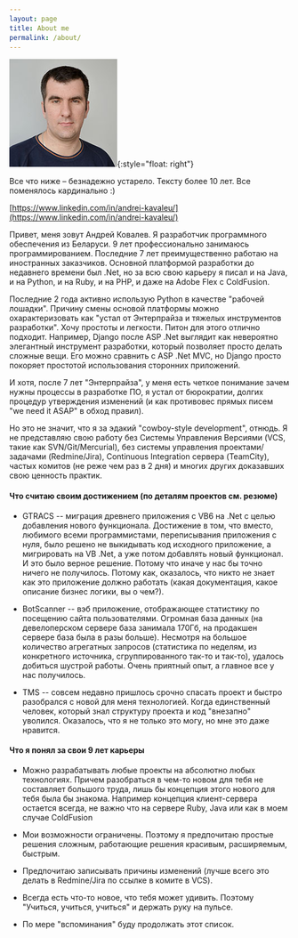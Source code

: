 ```yaml
---
layout: page
title: About me
permalink: /about/
---
```


![me](/img/Andrei_Kavaleu.jpg){:style="float: right"}

Все что ниже – безнадежно устарело. Тексту более 10 лет. Все поменялось кардинально :)

[https://www.linkedin.com/in/andrei-kavaleu/](https://www.linkedin.com/in/andrei-kavaleu/)

Привет, меня зовут Андрей Ковалев. Я разработчик программного обеспечения из Беларуси. 9 лет профессионально занимаюсь программированием. Последние 7 лет преимущественно работаю на иностранных заказчиков. Основной платформой разработки до недавнего времени был .Net, но за всю свою карьеру я писал и на Java, и на Python, и на Ruby, и на PHP, и даже на Adobe Flex с ColdFusion.

Последние 2 года активно использую Python в качестве "рабочей лошадки". Причину смены основой платформы можно охарактеризовать как "устал от Энтерпрайза и тяжелых инструментов разработки". Хочу простоты и легкости. Питон для этого отлично подходит. Например, Django после ASP .Net выглядит как невероятно элегантный инструмент разработки, который позволяет просто делать сложные вещи. Его можно сравнить с ASP .Net MVC, но Django просто покоряет простотой использования сторонних приложений.

И хотя, после 7 лет "Энтерпрайза", у меня есть четкое понимание зачем нужны процессы в разработке ПО, я устал от бюрократии, долгих процедур утверждения изменений (и как противовес прямых писем "we need it ASAP" в обход правил).

Но это не значит, что я за эдакий "cowboy-style development", отнюдь. Я не представляю свою работу без Системы Управления Версиями (VCS, такие как SVN/Git/Mercurial), без системы управления проектами/задачами (Redmine/Jira), Continuous Integration сервера (TeamCity), частых комитов (не реже чем раз в 2 дня) и многих других доказавших свою ценность практик.

#### Что считаю своим достижением (по деталям проектов см. резюме)

- GTRACS -- миграция древнего приложения с VB6 на .Net с целью добавления нового функционала. Достижение в том, что вместо, любимого всеми программистами, переписывания приложения с нуля, было решено не выкидывать код исходного приложение, а мигрировать на VB .Net, а уже потом добавлять новый функционал. И это было верное решение. Потому что иначе у нас бы точно ничего не получилось. Потому как, оказалось, что никто не знает как это приложение должно работать (какая документация, какое описание бизнес логики, вы о чем?).

- BotScanner -- вэб приложение, отображающее статистику по посещению сайта пользователями. Огромная база данных (на девелоперском сервере база занимала 170Гб, на продакшен сервере база была в разы больше). Несмотря на большое количество агрегатных запросов (статистика по неделям, из конкретного источника, сгруппированного так-то и так-то), удалось добиться шустрой работы. Очень приятный опыт, а главное все у нас получилось.

- TMS -- совсем недавно пришлось срочно спасать проект и быстро разобрался с новой для меня технологией. Когда единственный человек, который знал структуру проекта и код "внезапно" уволился. Оказалось, что я не только это могу, но мне это даже нравится.

#### Что я понял за свои 9 лет карьеры

- Можно разрабатывать любые проекты на абсолютно любых технологиях. Причем разобраться в чем-то новом для тебя не составляет большого труда, лишь бы концепция этого нового для тебя была бы знакома. Например концепция клиент-сервера остается всегда, не важно что на сервере Ruby, Java или как в моем случае ColdFusion

- Мои возможности ограничены. Поэтому я предпочитаю простые решения сложным, работающие решения красивым, расширяемым, быстрым.

- Предпочитаю записывать причины изменений (лучше всего это делать в Redmine/Jira по ссылке в комите в VCS).

- Всегда есть что-то новое, что тебя может удивить. Поэтому "Учиться, учиться, учиться" и держать руку на пульсе.

- По мере "вспоминания" буду продолжать этот список.
